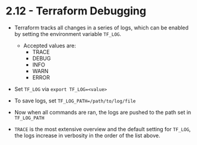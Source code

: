 # 2.12 - Terraform Debugging

- Terraform tracks all changes in a series of logs, which can be enabled by setting the environment variable `TF_LOG`.
  - Accepted values are:
    - TRACE
    - DEBUG
    - INFO
    - WARN
    - ERROR
- Set `TF_LOG` via `export TF_LOG=<value>`
- To save logs, set `TF_LOG_PATH=/path/to/log/file`

- Now when all commands are ran, the logs are pushed to the path set in `TF_LOG_PATH`
- `TRACE` is the most extensive overview and the default setting for `TF_LOG`, the logs increase in verbosity in the order of the list above.
